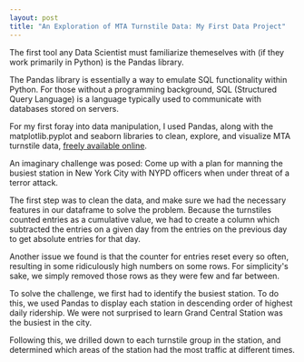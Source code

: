 ```yaml
---
layout: post
title: "An Exploration of MTA Turnstile Data: My First Data Project"
---
```


The first tool any Data Scientist must familiarize themeselves with (if they work primarily in Python) is the Pandas library.  
  
The Pandas library is essentially a way to emulate SQL functionality within Python. For those without a programming background, SQL (Structured Query Language) is a language typically used to communicate with databases stored on servers.  
  
For my first foray into data manipulation, I used Pandas, along with the matplotlib.pyplot and seaborn libraries to clean, explore, and visualize MTA turnstile data, [freely available online](http://web.mta.info/developers/turnstile.html).

An imaginary challenge was posed: Come up with a plan for manning the busiest station in New York City with NYPD officers when under threat of a terror attack. 

The first step was to clean the data, and make sure we had the necessary features in our dataframe to solve the problem. Because the turnstiles counted entries as a cumulative value, we had to create a column which subtracted the entries on a given day from the entries on the previous day to get absolute entries for that day. 

Another issue we found is that the counter for entries reset every so often, resulting in some ridiculously high numbers on some rows. For simplicity's sake, we simply removed those rows as they were few and far between. 

To solve the challenge, we first had to identify the busiest station. To do this, we used Pandas to display each station in descending order of highest daily ridership. We were not surprised to learn Grand Central Station was the busiest in the city. 

Following this, we drilled down to each turnstile group in the station, and determined which areas of the station had the most traffic at different times. 


